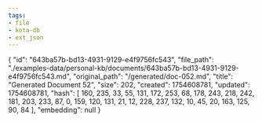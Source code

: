 ```yaml
---
tags:
- file
- kota-db
- ext_json
---
```

{
  "id": "643ba57b-bd13-4931-9129-e4f9756fc543",
  "file_path": "./examples-data/personal-kb/documents/643ba57b-bd13-4931-9129-e4f9756fc543.md",
  "original_path": "/generated/doc-052.md",
  "title": "Generated Document 52",
  "size": 202,
  "created": 1754608781,
  "updated": 1754608781,
  "hash": [
    160,
    235,
    33,
    55,
    131,
    172,
    253,
    68,
    178,
    243,
    218,
    242,
    181,
    203,
    233,
    87,
    0,
    159,
    120,
    131,
    21,
    12,
    228,
    237,
    132,
    10,
    45,
    20,
    163,
    125,
    90,
    84
  ],
  "embedding": null
}